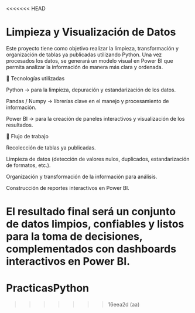 <<<<<<< HEAD
# Limpieza y Visualización de Datos

Este proyecto tiene como objetivo realizar la limpieza, transformación y organización de tablas ya publicadas utilizando Python. Una vez procesados los datos, se generará un modelo visual en Power BI que permita analizar la información de manera más clara y ordenada.

🚀 Tecnologías utilizadas

Python → para la limpieza, depuración y estandarización de los datos.

Pandas / Numpy → librerías clave en el manejo y procesamiento de información.

Power BI → para la creación de paneles interactivos y visualización de los resultados.

📌 Flujo de trabajo

Recolección de tablas ya publicadas.

Limpieza de datos (detección de valores nulos, duplicados, estandarización de formatos, etc.).

Organización y transformación de la información para análisis.

Construcción de reportes interactivos en Power BI.

El resultado final será un conjunto de datos limpios, confiables y listos para la toma de decisiones, complementados con dashboards interactivos en Power BI.
=======
# PracticasPython
>>>>>>> 16eea2d (aa)
